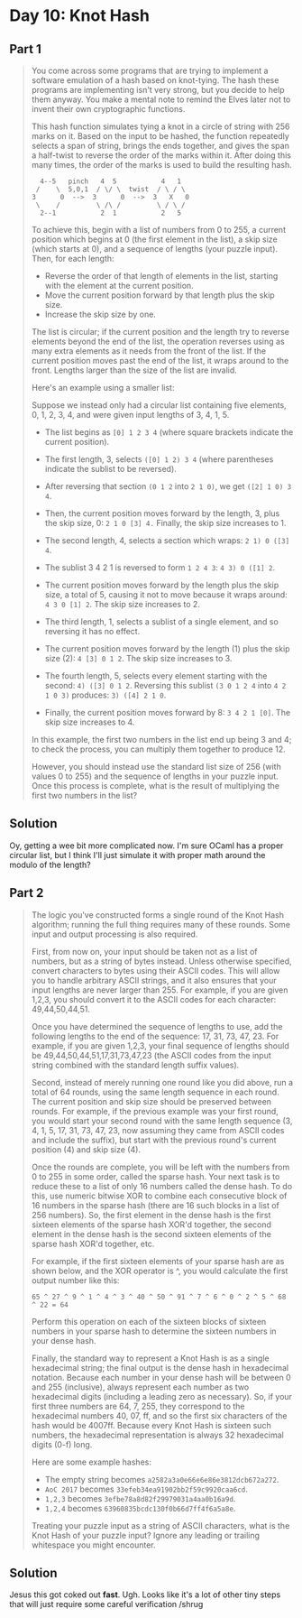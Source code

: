 # Day 10: Knot Hash

## Part 1

> You come across some programs that are trying to implement a software emulation
> of a hash based on knot-tying. The hash these programs are implementing isn't
> very strong, but you decide to help them anyway. You make a mental note to
> remind the Elves later not to invent their own cryptographic functions.
> 
> This hash function simulates tying a knot in a circle of string with 256 marks
> on it. Based on the input to be hashed, the function repeatedly selects a span
> of string, brings the ends together, and gives the span a half-twist to reverse
> the order of the marks within it. After doing this many times, the order of the
> marks is used to build the resulting hash.
> 
> ```
>   4--5   pinch   4  5           4   1
>  /    \  5,0,1  / \/ \  twist  / \ / \
> 3      0  -->  3      0  -->  3   X   0
>  \    /         \ /\ /         \ / \ /
>   2--1           2  1           2   5
> ```
> 
> To achieve this, begin with a list of numbers from 0 to 255, a current position
> which begins at 0 (the first element in the list), a skip size (which starts at
> 0), and a sequence of lengths (your puzzle input). Then, for each length:
> 
> - Reverse the order of that length of elements in the list, starting with the
>   element at the current position.
> - Move the current position forward by that length plus the skip size.
> - Increase the skip size by one.
> 
> The list is circular; if the current position and the length try to reverse
> elements beyond the end of the list, the operation reverses using as many extra
> elements as it needs from the front of the list. If the current position moves
> past the end of the list, it wraps around to the front. Lengths larger than the
> size of the list are invalid.
> 
> Here's an example using a smaller list:
> 
> Suppose we instead only had a circular list containing five elements, 0, 1, 2,
> 3, 4, and were given input lengths of 3, 4, 1, 5.
> 
> - The list begins as `[0] 1 2 3 4` (where square brackets indicate the current
>   position).
> - The first length, 3, selects `([0] 1 2) 3 4` (where parentheses indicate the
>   sublist to be reversed).
> - After reversing that section `(0 1 2` into `2 1 0)`, we get `([2] 1 0) 3 4`.
> - Then, the current position moves forward by the length, 3, plus the skip size,
>   0: `2 1 0 [3] 4.` Finally, the skip size increases to 1.
> 
> - The second length, 4, selects a section which wraps: `2 1) 0 ([3] 4`.
> - The sublist 3 4 2 1 is reversed to form `1 2 4 3`: `4 3) 0 ([1] 2`.
> - The current position moves forward by the length plus the skip size, a total
>   of 5, causing it not to move because it wraps around: `4 3 0 [1] 2`. The skip
>   size increases to 2.
> 
> - The third length, 1, selects a sublist of a single element, and so reversing
>   it has no effect.
> - The current position moves forward by the length (1) plus the skip size (2):
>   `4 [3] 0 1 2`. The skip size increases to 3.
> 
> - The fourth length, 5, selects every element starting with the second:
>   `4) ([3] 0 1 2`. Reversing this sublist `(3 0 1 2 4` into `4 2 1 0 3)`
>   produces: `3) ([4] 2 1 0`.
> - Finally, the current position moves forward by 8: `3 4 2 1 [0]`. The skip size
>   increases to 4.
> 
> In this example, the first two numbers in the list end up being 3 and 4; to
> check the process, you can multiply them together to produce 12.
> 
> However, you should instead use the standard list size of 256 (with values 0 to
> 255) and the sequence of lengths in your puzzle input. Once this process is
> complete, what is the result of multiplying the first two numbers in the list?

## Solution

Oy, getting a wee bit more complicated now. I'm sure OCaml has a proper circular
list, but I think I'll just simulate it with proper math around the modulo of
the length?

## Part 2

> The logic you've constructed forms a single round of the Knot Hash algorithm;
> running the full thing requires many of these rounds. Some input and output
> processing is also required.
> 
> First, from now on, your input should be taken not as a list of numbers, but as
> a string of bytes instead. Unless otherwise specified, convert characters to
> bytes using their ASCII codes. This will allow you to handle arbitrary ASCII
> strings, and it also ensures that your input lengths are never larger than 255.
> For example, if you are given 1,2,3, you should convert it to the ASCII codes
> for each character: 49,44,50,44,51.
> 
> Once you have determined the sequence of lengths to use, add the following
> lengths to the end of the sequence: 17, 31, 73, 47, 23. For example, if you are
> given 1,2,3, your final sequence of lengths should be
> 49,44,50,44,51,17,31,73,47,23 (the ASCII codes from the input string combined
> with the standard length suffix values).
> 
> Second, instead of merely running one round like you did above, run a total of
> 64 rounds, using the same length sequence in each round. The current position
> and skip size should be preserved between rounds. For example, if the previous
> example was your first round, you would start your second round with the same
> length sequence (3, 4, 1, 5, 17, 31, 73, 47, 23, now assuming they came from
> ASCII codes and include the suffix), but start with the previous round's current
> position (4) and skip size (4).
> 
> Once the rounds are complete, you will be left with the numbers from 0 to 255 in
> some order, called the sparse hash. Your next task is to reduce these to a list
> of only 16 numbers called the dense hash. To do this, use numeric bitwise XOR to
> combine each consecutive block of 16 numbers in the sparse hash (there are 16
> such blocks in a list of 256 numbers). So, the first element in the dense hash
> is the first sixteen elements of the sparse hash XOR'd together, the second
> element in the dense hash is the second sixteen elements of the sparse hash
> XOR'd together, etc.
> 
> For example, if the first sixteen elements of your sparse hash are as shown
> below, and the XOR operator is ^, you would calculate the first output number
> like this:
> 
> `65 ^ 27 ^ 9 ^ 1 ^ 4 ^ 3 ^ 40 ^ 50 ^ 91 ^ 7 ^ 6 ^ 0 ^ 2 ^ 5 ^ 68 ^ 22 = 64`
> 
> Perform this operation on each of the sixteen blocks of sixteen numbers in your
> sparse hash to determine the sixteen numbers in your dense hash.
> 
> Finally, the standard way to represent a Knot Hash is as a single hexadecimal
> string; the final output is the dense hash in hexadecimal notation. Because each
> number in your dense hash will be between 0 and 255 (inclusive), always
> represent each number as two hexadecimal digits (including a leading zero as
> necessary). So, if your first three numbers are 64, 7, 255, they correspond to
> the hexadecimal numbers 40, 07, ff, and so the first six characters of the hash
> would be 4007ff. Because every Knot Hash is sixteen such numbers, the
> hexadecimal representation is always 32 hexadecimal digits (0-f) long.
> 
> Here are some example hashes:
> 
> - The empty string becomes `a2582a3a0e66e6e86e3812dcb672a272`.
> - `AoC 2017` becomes `33efeb34ea91902bb2f59c9920caa6cd`.
> - `1,2,3` becomes `3efbe78a8d82f29979031a4aa0b16a9d`.
> - `1,2,4` becomes `63960835bcdc130f0b66d7ff4f6a5a8e`.
> 
> Treating your puzzle input as a string of ASCII characters, what is the Knot
> Hash of your puzzle input? Ignore any leading or trailing whitespace you might
> encounter.

## Solution

Jesus this got coked out **fast**. Ugh. Looks like it's a lot of other tiny
steps that will just require some careful verification /shrug
